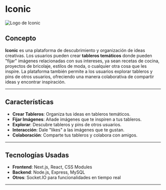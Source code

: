 # Iconic

![Logo de Iconic](https://mail.google.com/mail/u/0/popout?ver=1qfmka04prad0#attid%253Datt_192fceeaec1d7088_0.1_92d95f7d_6cbab75f_d4788b6a_0a187838_4a26e0e6%25252F3ffbc0f8-8b7c-4b82-8466-d2570e041ea9.jpeg)

## Concepto

**Iconic** es una plataforma de descubrimiento y organización de ideas creativas. Los usuarios pueden crear **tableros temáticos** donde pueden "fijar" imágenes relacionadas con sus intereses, ya sean recetas de cocina, proyectos de bricolaje, estilos de moda, o cualquier otra cosa que les inspire. La plataforma también permite a los usuarios explorar tableros y pins de otros usuarios, ofreciendo una manera colaborativa de compartir ideas y encontrar inspiración.

---

## Características

- **Crear Tableros**: Organiza tus ideas en tableros temáticos.
- **Fijar Imágenes**: Añade imágenes que te inspiren a tus tableros.
- **Explorar**: Descubre tableros y pins de otros usuarios.
- **Interacción**: Dale "likes" a las imágenes que te gustan.
- **Colaboración**: Comparte tus tableros y colabora con amigos.



---

## Tecnologías Usadas

- **Frontend**: Next.js, React, CSS Modules
- **Backend**: Node.js, Express, MySQL
- **Otros**: Socket.IO para funcionalidades en tiempo real

---

